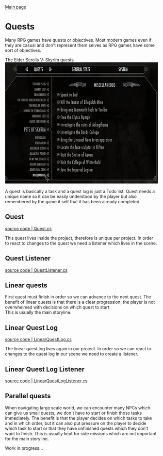 [Main page](../../readme.md)

# Quests
Many RPG games have quests or objectives. Most modern games even if they are casual and don't represent them selves as RPG games have some sort of objectives.

The Elder Scrolls V: Skyrim quests
<img src="../../img/skyrim_quests.png" alt="skyrim_quests" height="400"/>

A quest is basically a task and a quest log is just a Todo list.
Quest needs a unique name so it can be easily understood by the player but also remembered by the game it self that it has been already completed. 

## Quest

[source code | Quest.cs](../Unity/Assets/Quest/Quest.cs)

This quest lives inside the project, therefore is unique per project.
In order to react to changes to the quest we need a listener which lives in the scene.

## Quest Listener

[source code | QuestListener.cs](../Unity/Assets/Quest/QuestListener.cs)

## Linear quests

First quest must finish in order so we can advance to the next quest.
The benefit of linear quests is that there is a clear progression, the player is not overwhelmed with decisions on which quest to start.  
This is usually the main storyline.

## Linear Quest Log

[source code | LinearQuestLog.cs](../Unity/Assets/Quest/LinearQuestLog.cs)

The linear quest log lives again in our project.
In order so we can react to changes to the quest log in our scene we
need to create a listener.

## Linear Quest Log Listener

[source code | LinearQuestLogListener.cs](../Unity/Assets/Quest/LinearQuestLogListener.cs)

## Parallel quests

When navigating large scale world, we can encounter many NPCs which can give us small quests, we don't have to start or finish those tasks immediately. The benefit is that the player decides on which tasks to take and in which order, but it can also put pressure on the player to decide which task to start or that they have unfinished quests which they don't want to finish. This is usually kept for side missions which are not important for the main storyline.

Work in progress...